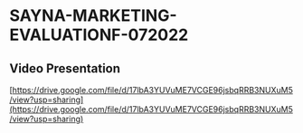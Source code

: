 # SAYNA-MARKETING-EVALUATIONF-072022
## Video Presentation
[https://drive.google.com/file/d/17lbA3YUVuME7VCGE96jsbqRRB3NUXuM5/view?usp=sharing](https://drive.google.com/file/d/17lbA3YUVuME7VCGE96jsbqRRB3NUXuM5/view?usp=sharing)
